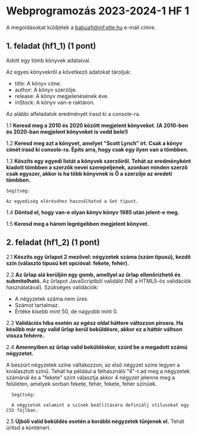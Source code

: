 # Webprogramozás 2023-2024-1 HF 1

A megoldásokat küldjétek a babuafi@inf.elte.hu e-mail címre.

## 1. feladat (hf1_1) (1 pont)

Adott egy tömb könyvek adataival.

Az egyes könyvekről a következő adatokat tároljuk:
- title: A könyv címe.
- author: A könyv szerzője.
- release: A könyv megjelenésének éve.
- inStock: A könyv van-e raktáron.

Az alábbi alfeladatok eredményét írasd ki a console-ra.

1.1 **Keresd meg a 2010 és 2020 között megjelent könyveket. (A 2010-ben és 2020-ban megjelent könyveket is vedd bele!)**

1.2 **Keresd meg azt a könyvet, amelyet "Scott Lynch" írt.
      Csak a könyv címét írasd ki console-ra.
      Építs arra, hogy csak egy ilyen van a tömbben.**

1.3 **Készíts egy egyedi listát a könyvek szerzőiről.
      Tehát az eredményként kiadott tömbben a szerzők nevei szerepeljenek, azonban minden szerző csak egyszer,
      akkor is ha több könyvnek is Ő a szerzője az eredeti tömbben.**

    Segítség:

    Az egyediség eléréséhez használhatod a Set típust.

1.4 **Döntsd el, hogy van-e olyan könyv könyv 1985 után jelent-e meg.**

1.5 **Keresd meg a három legrégebben megjelent könyvet.**


## 2. feladat (hf1_2) (1 pont)

2.1 **Készíts egy űrlapot 2 mezővel: négyzetek száma (szám típusú), kezdő szín (választó típusú két opcióval: fekete, fehér).**

2.2 **Az űrlap alá kerüljön egy gomb, amellyel az űrlap ellenőrizhető és submitolható.**
Az űrlapot JavaScriptből validáld (NE a HTML5-ös validációk használatával).
Szükséges validációk:
- A négyzetek száma nem üres.
- Számot tartalmaz.
- Értéke kisebb mint 50, de nagyobb mint 0.

2.3 **Validációs hiba esetén az egész oldal háttere változzon pirosra. Ha később már egy valid űrlap kerül beküldésre, akkor ez a háttér váltson vissza fehérre.**

2.4 **Amennyiben az űrlap valid beküldéskor, szúrd be a megadott számú négyzetet.**

A beszúrt négyzetek színe váltakozzon, az első négyzet színe legyen a kiválasztott színű.
Tehát ha például a felhasználó "4"-t ad meg a négyzetek számánál és a "fekete" színt választja akkor 4 négyzet jelenne meg a felületen, amelyek sorban fekete, fehér, fekete, fehér színűek.

      Segítség:

      A négyzetek valamint a színek beállítására definiálj stílusokat egy CSS fájlban.

2.5 **Újbóli valid beküldés esetén a korábbi négyzetek tűnjenek el.**
Tehát ürítsd a konténert.
